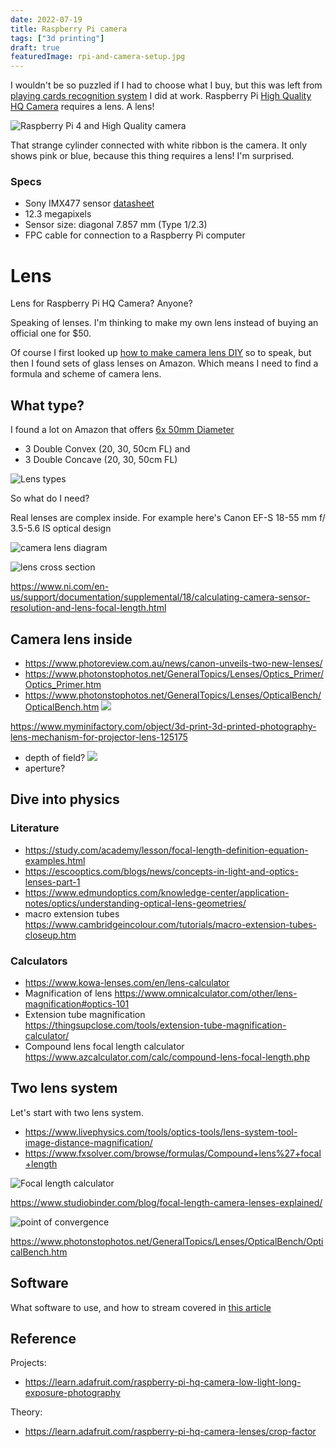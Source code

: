 ```yaml
---
date: 2022-07-19
title: Raspberry Pi camera
tags: ["3d printing"]
draft: true
featuredImage: rpi-and-camera-setup.jpg
---
```


I wouldn't be so puzzled if I had to choose what I buy, but this was left from [playing cards recognition system](/projects/playing-card-recognition-system) I did at work. Raspberry Pi [High Quality HQ Camera](https://www.adafruit.com/product/4561) requires a lens. A lens!

![Raspberry Pi 4 and High Quality camera](./rpi-and-camera-setup.jpg)

That strange cylinder connected with white ribbon is the camera. It only shows pink or blue, because this thing requires a lens! I'm surprised.

### Specs

- Sony IMX477 sensor [datasheet](https://www.sony-semicon.co.jp/products/common/pdf/IMX477-AACK_Flyer.pdf)
- 12.3 megapixels
- Sensor size: diagonal 7.857 mm (Type 1/2.3) 
- FPC cable for connection to a Raspberry Pi computer

# Lens

Lens for Raspberry Pi HQ Camera? Anyone?

Speaking of lenses. I'm thinking to make my own lens instead of buying an official one for $50.

Of course I first looked up [how to make camera lens DIY](https://www.youtube.com/watch?v=miuhxhodpiQ) so to speak, but then I found sets of glass lenses on Amazon. Which means I need to find a formula and scheme of camera lens.

## What type?

I found a lot on Amazon that offers [6x 50mm Diameter](https://www.amazon.com/Amlong-Crystal-Premium-Optical-Diameter/dp/B07Z3CVFMB/)

- 3 Double Convex (20, 30, 50cm FL) and
- 3 Double Concave (20, 30, 50cm FL)

![Lens types](./lens-types.png)

So what do I need? 

Real lenses are complex inside. For example here's Canon EF-S 18-55 mm f/ 3.5-5.6 IS optical design

![camera lens diagram](./lens-groups.gif)



![lens cross section](./lens-cross-section.webp)

https://www.ni.com/en-us/support/documentation/supplemental/18/calculating-camera-sensor-resolution-and-lens-focal-length.html

## Camera lens inside

- https://www.photoreview.com.au/news/canon-unveils-two-new-lenses/
- https://www.photonstophotos.net/GeneralTopics/Lenses/Optics_Primer/Optics_Primer.htm
- https://www.photonstophotos.net/GeneralTopics/Lenses/OpticalBench/OpticalBench.htm
![](./lens-mechanism-for-projector-lens.jpg)

https://www.myminifactory.com/object/3d-print-3d-printed-photography-lens-mechanism-for-projector-lens-125175

- depth of field?
![](./field-of-view.webp)
- aperture?

## Dive into physics

### Literature

- https://study.com/academy/lesson/focal-length-definition-equation-examples.html
- https://escooptics.com/blogs/news/concepts-in-light-and-optics-lenses-part-1
- https://www.edmundoptics.com/knowledge-center/application-notes/optics/understanding-optical-lens-geometries/
- macro extension tubes https://www.cambridgeincolour.com/tutorials/macro-extension-tubes-closeup.htm

### Calculators

- https://www.kowa-lenses.com/en/lens-calculator
- Magnification of lens https://www.omnicalculator.com/other/lens-magnification#optics-101
- Extension tube magnification https://thingsupclose.com/tools/extension-tube-magnification-calculator/
- Compound lens focal length calculator https://www.azcalculator.com/calc/compound-lens-focal-length.php

## Two lens system

Let's start with two lens system.

- https://www.livephysics.com/tools/optics-tools/lens-system-tool-image-distance-magnification/
- https://www.fxsolver.com/browse/formulas/Compound+lens%27+focal+length

![Focal length calculator](./focal-length-calculator.png)




https://www.studiobinder.com/blog/focal-length-camera-lenses-explained/

![point of convergence](./focal-length-point-of-convergence.webp)

https://www.photonstophotos.net/GeneralTopics/Lenses/OpticalBench/OpticalBench.htm


## Software

What software to use, and how to stream covered in [this article](https://www.tomshardware.com/how-to/use-raspberry-pi-camera-with-bullseye)


## Reference

Projects:
- https://learn.adafruit.com/raspberry-pi-hq-camera-low-light-long-exposure-photography

Theory:
- https://learn.adafruit.com/raspberry-pi-hq-camera-lenses/crop-factor
